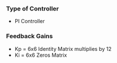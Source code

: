 ### Type of Controller
- PI Controller

### Feedback Gains

- Kp = 6x6 Identity Matrix multiplies by 12
- Ki = 6x6 Zeros Matrix
